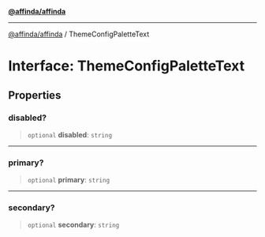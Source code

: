 [**@affinda/affinda**](../README.md)

***

[@affinda/affinda](../globals.md) / ThemeConfigPaletteText

# Interface: ThemeConfigPaletteText

## Properties

### disabled?

> `optional` **disabled**: `string`

***

### primary?

> `optional` **primary**: `string`

***

### secondary?

> `optional` **secondary**: `string`
